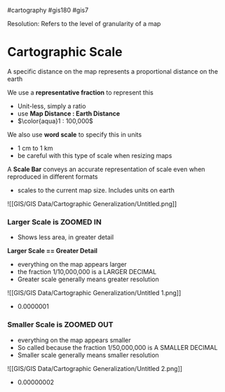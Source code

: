 #cartography #gis180 #gis7

Resolution: Refers to the level of granularity of a map

# Cartographic Scale

A specific distance on the map represents a proportional distance on the earth

We use a **representative fraction** to represent this
- Unit-less, simply a ratio
- use **Map Distance : Earth Distance**
- $\color{aqua}1 : 100,000$

We also use **word scale** to specify this in units

- 1 cm to 1 km
- be careful with this type of scale when resizing maps

A **Scale Bar** conveys an accurate representation of scale even when reproduced in different formats

- scales to the current map size. Includes units on earth

![[GIS/GIS Data/Cartographic Generalization/Untitled.png]]

### Larger Scale is ZOOMED IN
- Shows less area, in greater detail

**Larger Scale == Greater Detail**
- everything on the map appears larger
- the fraction 1/10,000,000 is a LARGER DECIMAL
- Greater scale generally means greater resolution

![[GIS/GIS Data/Cartographic Generalization/Untitled 1.png]]

- 0.0000001

### Smaller Scale is ZOOMED OUT

- everything on the map appears smaller
- So called because the fraction 1/50,000,000 is A SMALLER DECIMAL
- Smaller scale generally means smaller resolution

![[GIS/GIS Data/Cartographic Generalization/Untitled 2.png]]

- 0.00000002